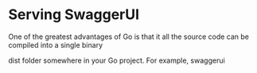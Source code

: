 # Serving SwaggerUI 

One of the greatest advantages of Go is that it all the source code can be compiled into a single binary

dist folder somewhere in your Go project. For example, swaggerui